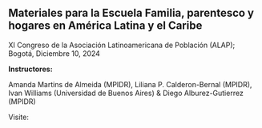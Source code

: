 ## Materiales para la Escuela Familia, parentesco y hogares en América Latina y el Caribe

XI Congreso de la Asociación Latinoamericana de Población (ALAP); Bogotá, Diciembre 10, 2024

**Instructores:**

Amanda Martins de Almeida (MPIDR),
 Liliana P. Calderon-Bernal (MPIDR),
 Ivan Williams (Universidad de Buenos Aires)
 & Diego Alburez-Gutierrez (MPIDR)

Visite: 
